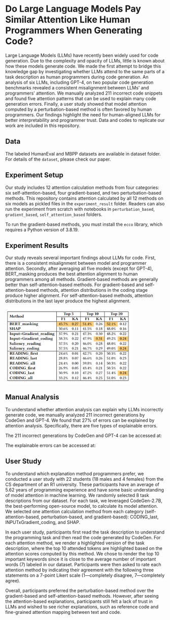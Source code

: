 
# Do Large Language Models Pay Similar Attention Like Human Programmers When Generating Code?
Large Language Models (LLMs) have recently been widely used for code generation. Due to the complexity and opacity of LLMs, little is known about how these models generate code. We made the first attempt to bridge this knowledge gap by investigating whether LLMs attend to the same parts of a task description as human programmers during code generation. An analysis of six LLMs, including GPT-4, on two popular code generation benchmarks revealed a consistent misalignment between LLMs' and programmers' attention. We manually analyzed 211 incorrect code snippets and found five attention patterns that can be used to explain many code generation errors. Finally, a user study showed that model attention computed by a perturbation-based method is often favored by human programmers. Our findings highlight the need for human-aligned LLMs for better interpretability and programmer trust. Data and codes to replicate our work are included in this repository.

[^fn1]: https://arxiv.org/abs/2306.01220
  
## Data
The labeled HumanEval and MBPP datasets are available in dataset folder. For details of the `dataset`, please check our paper.

## Experiment Setup
Our study includes 12 attention calculation methods from four categories: six self-attention-based, four gradient-based, and two perturbation-based methods. This repository contains attention calculated by all 12 methods on six models as pickled files in the `experiment_result` folder. Readers can also run the experiment from scratch with notebooks in `perturbation_based`, `gradient_based`, `self_attention_based` folders.

To run the gradient-based methods, you must install the `ecco` library, which requires a Python version of 3.8.19.

## Experiment Results
Our study reveals several important findings about LLMs for code. First, there is a consistent misalignment between model and programmer attention. Secondly, after averaging all five models (except for GPT-4), BERT_masking produces the best attention alignment to human programmers among all methods. Gradient-based methods are generally better than self-attention-based methods. For gradient-based and self-attention-based methods, attention distributions in the coding stage produce higher alignment. For self-attention-based methods, attention distributions in the last layer produce the highest alignment. 

  <img src="https://github.com/BonanKou/Attention-Alignment-Empirical-Study/blob/main/pics/Image_20240523091222.png" alt="drawing" width="400"/>

## Manual Analysis
To understand whether attention analysis can explain why LLMs incorrectly generate code, we manually analyzed 211 incorrect generations by CodeGen and GPT-4. We found that 27% of errors can be explained by attention analysis. Specifically, there are five types of explainable errors.

The 211 incorrect generations by CodeGen and GPT-4 can be accessed at:

The explainable errors can be accessed at:

## User Study
To understand which explanation method programmers prefer, we conducted a user study with 22 students (18 males and 4 females) from the CS department of an R1 university. These participants have an average of 5.62 years of programming experience and have some basic understanding of model attention in machine learning. We randomly selected 8 task descriptions from our dataset. For each task, we leveraged CodeGen-2.7B, the best-performing open-source model, to calculate its model attention. We selected one attention calculation method from each category (self-attention-based, perturbation-based, and gradient-based): CODING_last, INPUTxGradient_coding, and SHAP.

In each user study, participants first read the task description to understand the programming task and then read the code generated by CodeGen. For each attention method, we render a highlighted version of the task description, where the top 10 attended tokens are highlighted based on the attention scores computed by this method. We chose to render the top 10 important keywords since it is close to the average number of important words (7) labeled in our dataset. Participants were then asked to rate each attention method by indicating their agreement with the following three statements on a 7-point Likert scale (1—completely disagree, 7—completely agree).

Overall, participants preferred the perturbation-based method over the gradient-based and self-attention-based methods. However, after seeing the attention-based explanations, participants still felt a lack of trust in LLMs and wished to see richer explanations, such as reference code and fine-grained attention mapping between text and code.



